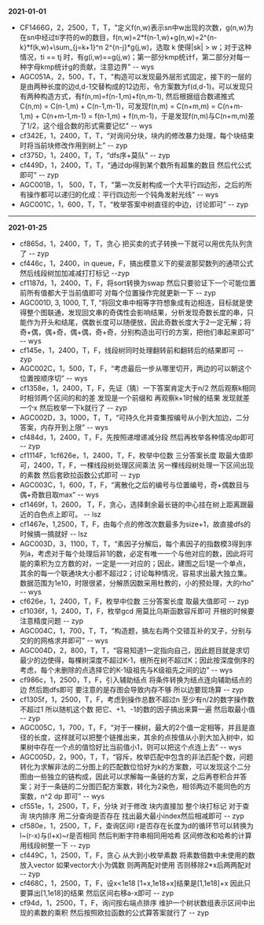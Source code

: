 **2021-01-01**

- CF1466G，2，2500，T，T，"定义f(n,w)表示sn中w出现的次数，g(n,w)为在sn中经过ti字符的w的数目，f(n,w)=2*f(n-1,w)+g(n,w)=2^{n-k}*f(k,w)+\sum_{j=k+1}^n 2^{n-j}*g(j,w)，选取 k 使得|sk| > w；对于这种情况，ti == tj 时，有g(i,w)==g(j,w)；第一部分kmp统计f，第二部分对每一种字母kmp统计g的贡献，注意边界" -- wys
- AGC051A，2，500，T，T，"构造可以发现最外层形式固定，接下的一层的是由两种长度的边d,d-1交替构成的12边形，令方案数为f(d,d-1)。可以发现只有两种构造方式，有f(n,m)=f(n-1,m)+f(n,m-1), 然后根据组合数递推式C(n,m) = C(n-1,m) + C(n-1,m-1)，可发现f(n,m) = C(n+m,m) = C(n+m-1,m) + C(n+m-1,m-1) = f(n-1,m) + f(n,m-1)，于是发现f(n,m)与C(n+m,m)差了1/2，这个组合数的形式需要记忆" -- wys
- cf342E，1，2400，T，T，“对询问分块，块内的修改暴力处理，每个块结束时将当前块修改作用到树上” -- zyp
- cf375D，1，2400，T，T，“dfs序+莫队” -- zyp
- cf449D，1，2400，T，T，“通过dp得到某个数所有超集的数目 然后代公式即可” -- zyp
- AGC001B，1， 500，T，T，"第一次反射构成一个大平行四边形，之后的所有操作都可以递归的化成：平行四边形一个钝角发射光线" -- wys
- AGC001C，1，600，T，T，“枚举答案中树直径的中边，讨论即可” -- zyp

--- 

**2021-01-25**

- cf865d，1，2400，T，T，贪心 把买卖的式子转换一下就可以用优先队列贪了 -- zyp
- cf446c，1，2400，in queue，F，搞出模意义下的斐波那契数列的通项公式 然后线段树加加减减打打标记 --zyp
- cf1187d，1，2400，T，F，将sort转换为swap 然后只要验证下一个可能位置前所有值都大于当前值即可 对每个位置操作完就更新一下 -- zyp
- AGC001D, 3, 1000, T, T, “将回文串中相等字符想象成有边相连，目标就是使得整个图联通，发现回文串的奇偶性会影响结果，分析发现奇数长度的串，只能作为开头和结尾，偶数长度可以随便放，因此奇数长度大于2一定无解；将奇+偶，偶+奇，偶+偶，奇+奇，分别构造出可行的方案，把他们串起来即可” -- wys
- cf145e，1，2400，T，F，线段树同时处理翻转前和翻转后的结果即可 -- zyp
- AGC002C，1，500，T，F，“考虑最后一步从哪里切开，两边的可以朝这个位置按顺序切” -- wys
- cf1358e，1，2400，T，F，先证（猜）一下答案肯定大于n/2 然后观察k相同时相邻两个区间的和的差 发现是一个前缀和 再观察k+1时候的结果 发现就差一个x 然后枚举一下k就行了 -- zyp
- AGC002D，3，1000，T，T，“可持久化并查集按编号从小到大加边，二分答案，内存开到上限” -- wys
- cf484d，1，2400，T，F，先按照递增递减分段 然后再枚举各种情况dp即可 -- zyp
- cf1114F，1cf626e，1，2400，T，F，枚举中位数 三分答案长度 取最大值即可，2400，T，F，一棵线段树处理区间乘法 另一棵线段树处理一下区间出现的素数 然后套欧拉函数公式即可 -- zyp
- AGC003C，1，600，T，F，“离散化之后的编号与位置编号，奇+偶数目与偶+奇数目取max” -- wys
- cf1469f，1，2600， T，F，贪心，选择剩余最长链的中心挂在树上距离跟最近的白色点上即可。 -- lsz
- cf1467e，1,2500，T，F，由每个点的修改次数最多为size+1，故直接dfs的时候搞一搞就好 -- lsz
- AGC003D，3，1100，T，T，“素因子分解后，每个素因子的指数模3得到序列a，考虑对于每个处理后非1的数，必定有唯一一个与他对应的数，因此将可能的乘积为立方数的对，一定是一一对应的；因此，建图之后1是一个单点，其余的每一个联通块大小都不超过2；讨论每种情况，容易求出最大独立集。数据范围为1e10，时限很紧，分解质因数采用杜教的，小的预处理，大的rho” -- wys
- cf626e，1，2400，T，F，枚举中位数 三分答案长度 取最大值即可 -- zyp
- cf1036f，1，2400，T，F，枚举gcd 用莫比乌斯函数容斥即可 开根的时候要注意精度问题 -- zyp
- AGC004C，1，700，T，T，“构造题，搞左右两个交错互补的叉子，分别与交的的网格求并即可” -- wys
- AGC004D，2，800，T，T，“容易知道1一定指向自己，因此题目就是求切最少的边使得，每棵树深度不超过K-1，根所在树不超过K；因此按深度倒序的考虑，每个未删除的点选择它的K-1级祖先与K级祖先之间的边” -- wys
- cf986c，1，2500，T，F，引入辅助结点 将条件转换为结点连向辅助结点的边 然后跑dfs即可 要注意的是存图会导致内存不够 所以边要现场算 -- zyp 
- cf1305f，1，2500，T，F，考虑到操作总数不超过n 至少有n/2的数字操作数不超过1 所以随机这个数 把它、+1、-1的数的因子搞出来算一遍 然后取最小值 -- zyp
- AGC005C，1，700，T，F，“对于一棵树，最大的2个值一定相等，并且是直径的长度，这样就可以把整个链推出来，其余的点按值从小到大加入树中，如果树中存在一个点的值恰好比当前值小1，则可以把这个点连上去” -- wys
- AGC005D，2，900，T，T，“容斥，枚举匹配中包含的非法匹配个数，问题转化为求解非法的二分图上的匹配数位恰好为k的方案数，可以发现这个二分图由一些独立的链构成，因此可以求解每一条链的方案，之后再卷积合并答案；对于一条链的二分图匹配方案数，转化为2染色，相邻两边不能同色的方案数，n^2 dp 即可” -- wys
- cf551e，1，2500，T，F，分块 对于修改 块内直接加 整个块打标记 对于查询 块内排序 用二分查询是否存在 找出最大最小index然后相减即可 -- zyp
- cf580e，1，2500，T，F，查询区间l r是否存在长度为d的循环节可以转换为l~(r-x)与(l+x)~r是否相同 然后判断字符串相同用哈希 区间修改和哈希的计算用线段树整一下 -- zyp
- cf449C，1，2500，T，F，贪心 从大到小枚举素数 将素数倍数中未使用的数放入vector 如果vector大小为偶数 则两两配对使用 否则移除2*x后两两配对 -- zyp
- cf468C，1，2500，T，F，设x<1e18 [1+x,1e18+x]结果是[1,1e18]+x 因此只要算出[1,1e18]的结果 然后区间右移a-x即可 -- zyp
- cf94d，1，2500，T，F，询问按右端点排序 维护一个树状数组表示区间中出现的素数的乘积 然后按照欧拉函数的公式算答案就行了 -- zyp